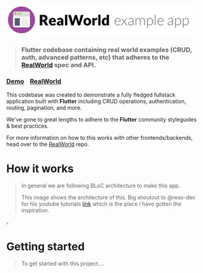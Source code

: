 # ![RealWorld Example App](./public/images/logo.png)

> ### Flutter codebase containing real world examples (CRUD, auth, advanced patterns, etc) that adheres to the [RealWorld](https://github.com/gothinkster/realworld) spec and API.


### [Demo]()&nbsp;&nbsp;&nbsp;&nbsp;[RealWorld](https://github.com/gothinkster/realworld)


This codebase was created to demonstrate a fully fledged fullstack application built with **Flutter** including CRUD operations, authentication, routing, pagination, and more.

We've gone to great lengths to adhere to the **Flutter** community styleguides & best practices.

For more information on how to this works with other frontends/backends, head over to the [RealWorld](https://github.com/gothinkster/realworld) repo.


# How it works

> In general we are following BLoC architecture to make this app.
>
> This image shows the architecture of this. Big shoutout to @reso-dev for his youtube tutorials [link](https://www.youtube.com/c/ResoCoder) which is the place I have gotten the inspiration.
>
<img src="C:\Users\thisi\Desktop\projects\mobileapp\public\images\architecture.png" style="zoom:30%;" />



# Getting started

> To get started with this project....


